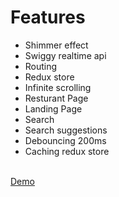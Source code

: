<h1>Features</h1>
<ul>
<li>Shimmer effect</li>
<li>Swiggy realtime api</li>
<li>Routing</li>
<li>Redux store</li>
<li>Infinite scrolling</li>
<li>Resturant Page</li>
<li>Landing Page</li>
<li>Search </li>
<li>Search suggestions</li>
<li>Debouncing 200ms</li>
<li>Caching redux store
</li>
</ul>
<br/>
<a href="https://youtu.be/U7zGTF2uH_A">Demo</a>
